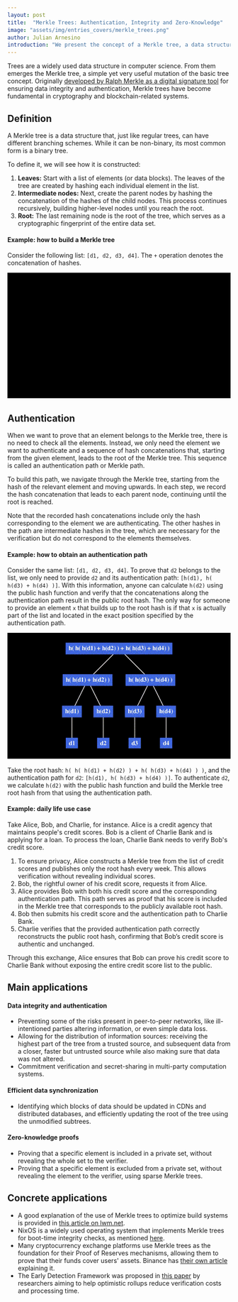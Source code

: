 ```yaml
---
layout: post
title:  "Merkle Trees: Authentication, Integrity and Zero-Knowledge"
image: "assets/img/entries_covers/merkle_trees.png"
author: Julian Arnesino
introduction: "We present the concept of a Merkle tree, a data structure that helps cryptographers ensure set integrity and also serves as a tool for zero-knowledge proofs involving sets."
---
```


Trees are a widely used data structure in computer science.
From them emerges the Merkle tree, a simple yet very useful mutation of the basic tree concept.
Originally [developed by Ralph Merkle as a digital signature tool](https://www.ralphmerkle.com/papers/Certified1979.pdf) for ensuring data integrity and authentication, Merkle trees have become fundamental in cryptography and blockchain-related systems.

## Definition

A Merkle tree is a data structure that, just like regular trees, can have different branching schemes.
While it can be non-binary, its most common form is a binary tree.

To define it, we will see how it is constructed:
1. **Leaves:** Start with a list of elements (or data blocks).
The leaves of the tree are created by hashing each individual element in the list.
2. **Intermediate nodes:** Next, create the parent nodes by hashing the concatenation of the hashes of the child nodes. This process continues recursively, building higher-level nodes until you reach the root.
3. **Root:** The last remaining node is the root of the tree, which serves as a cryptographic fingerprint of the entire data set.

#### Example: how to build a Merkle tree

Consider the following list: `[d1, d2, d3, d4]`.
The `+` operation denotes the concatenation of hashes.

<p style="text-align: center">

<img src="/assets/img/merkle-trees/merkle-tree-construction.gif" alt="construction"/>

</p>

## Authentication

When we want to prove that an element belongs to the Merkle tree, there is no need to check all the elements.
Instead, we only need the element we want to authenticate and a sequence of hash concatenations that, starting from the given element, leads to the root of the Merkle tree.
This sequence is called an authentication path or Merkle path.

To build this path, we navigate through the Merkle tree, starting from the hash of the relevant element and moving upwards.
In each step, we record the hash concatenation that leads to each parent node, continuing until the root is reached.

Note that the recorded hash concatenations include only the hash corresponding to the element we are authenticating.
The other hashes in the path are intermediate hashes in the tree, which are necessary for the verification but do not correspond to the elements themselves.

#### Example: how to obtain an authentication path

Consider the same list: `[d1, d2, d3, d4]`.
To prove that `d2` belongs to the list, we only need to provide `d2` and its authentication path: `[h(d1), h( h(d3) + h(d4) )]`.
With this information, anyone can calculate `h(d2)` using the public hash function and verify that the concatenations along the authentication path result in the public root hash.
The only way for someone to provide an element `x` that builds up to the root hash is if that `x` is actually part of the list and located in the exact position specified by the authentication path.

<p style="text-align: center">

<img src="/assets/img/merkle-trees/merkle-tree-authentication.gif" alt="construction"/>

</p>

Take the root hash: `h( h( h(d1) + h(d2) ) + h( h(d3) + h(d4) ) )`, and the authentication path for `d2`: `[h(d1), h( h(d3) + h(d4) )]`.
To authenticate `d2`, we calculate `h(d2)` with the public hash function and build the Merkle tree root hash from that using the authentication path.

#### Example: daily life use case

Take Alice, Bob, and Charlie, for instance.
Alice is a credit agency that maintains people's credit scores.
Bob is a client of Charlie Bank and is applying for a loan.
To process the loan, Charlie Bank needs to verify Bob's credit score.

1. To ensure privacy, Alice constructs a Merkle tree from the list of credit scores and publishes only the root hash every week.
   This allows verification without revealing individual scores.
2. Bob, the rightful owner of his credit score, requests it from Alice.
3. Alice provides Bob with both his credit score and the corresponding authentication path.
   This path serves as proof that his score is included in the Merkle tree that corresponds to the publicly available root hash.
4. Bob then submits his credit score and the authentication path to Charlie Bank.
5. Charlie verifies that the provided authentication path correctly reconstructs the public root hash, confirming that Bob’s credit score is authentic and unchanged.

Through this exchange, Alice ensures that Bob can prove his credit score to Charlie Bank without exposing the entire credit score list to the public.

## Main applications

#### Data integrity and authentication

- Preventing some of the risks present in peer-to-peer networks, like ill-intentioned parties altering information, or even simple data loss.
- Allowing for the distribution of information sources: receiving the highest part of the tree from a trusted source, and subsequent data from a closer, faster but untrusted source while also making sure that data was not altered.
- Commitment verification and secret-sharing in multi-party computation systems.

#### Efficient data synchronization

- Identifying which blocks of data should be updated in CDNs and distributed databases, and efficiently updating the root of the tree using the unmodified subtrees. 

#### Zero-knowledge proofs

- Proving that a specific element is included in a private set, without revealing the whole set to the verifier.
- Proving that a specific element is excluded from a private set, without revealing the element to the verifier, using sparse Merkle trees.

## Concrete applications

- A good explanation of the use of Merkle trees to optimize build systems is provided in [this article on lwm.net](https://lwn.net/Articles/821367/).
- NixOS is a widely used operating system that implements Merkle trees for boot-time integrity checks, as mentioned [here](https://discourse.nixos.org/t/boot-time-integrity-checks-for-the-nix-store/36793).
- Many cryptocurrency exchange platforms use Merkle trees as the foundation for their Proof of Reserves mechanisms, allowing them to prove that their funds cover users' assets. Binance has [their own article](https://www.binance.com/en/proof-of-reserves) explaining it.
- The Early Detection Framework was proposed in [this paper](https://www.researchgate.net/publication/380542025_Enhancing_blockchain_scalability_and_security_the_early_fraud_detection_EFD_framework_for_optimistic_rollups) by researchers aiming to help optimistic rollups reduce verification costs and processing time.
